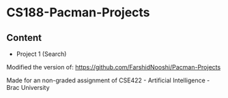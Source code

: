 # CS188-Pacman-Projects

## Content
- Project 1 (Search)



Modified the version of: https://github.com/FarshidNooshi/Pacman-Projects 

Made for an non-graded assignment of CSE422 - Artificial Intelligence - Brac University 
